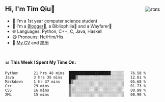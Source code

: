 <p>
<img src="https://github-readme-stats.vercel.app/api?username=qyxtim&show_icons=true" alt="stats" align="right" style="padding-top:20px"/>
</p>

## Hi, I'm Tim Qiu👋

- 🔭 I'm a 1st year computer science student
- 🌱 I'm a [Blogger](https://blog.blinkstar.cn)📝, a Bibliophilia📕 and a Wayfarer🚶
- 🌐 Languages: Python, C++, C, Java, Haskell
- 😄 Pronouns: He/Him/His
- 📄 [My CV](./cv.pdf) and [简历](./cv-ch.pdf)

<br>

📊 **This Week I Spent My Time On:**
<!--START_SECTION:waka-->

```text
Python       21 hrs 48 mins  ███████████████████░░░░░░   76.58 %
Java         3 hrs 38 mins   ███▒░░░░░░░░░░░░░░░░░░░░░   12.81 %
Markdown     1 hr 37 mins    █▒░░░░░░░░░░░░░░░░░░░░░░░   05.68 %
C++          29 mins         ▒░░░░░░░░░░░░░░░░░░░░░░░░   01.73 %
CSS          16 mins         ▒░░░░░░░░░░░░░░░░░░░░░░░░   00.99 %
XML          15 mins         ▒░░░░░░░░░░░░░░░░░░░░░░░░   00.90 %
```

<!--END_SECTION:waka-->
